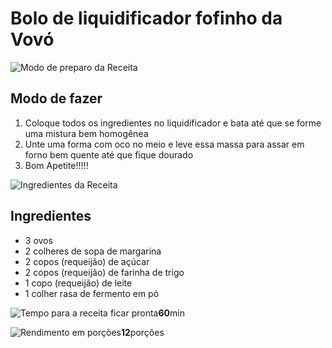 # Bolo de liquidificador fofinho da Vovó

![Modo de preparo da Receita](https://www.receitadevovo.com.br/_next/static/images/bolw-875ec87de93d8f57c004252752d1bb22.svg)

## Modo de fazer

1.  Coloque todos os ingredientes no liquidificador e bata até que se forme uma mistura bem homogênea
2.  Unte uma forma com oco no meio e leve essa massa para assar em forno bem quente até que fique dourado
3.  Bom Apetite!!!!!







![Ingredientes da Receita](https://www.receitadevovo.com.br/_next/static/images/cup-e1dfbbf48f926d003a515e91e60488b7.svg)

## Ingredientes

- 3 ovos
- 2 colheres de sopa de margarina
- 2 copos (requeijão) de açúcar
- 2 copos (requeijão) de farinha de trigo
- 1 copo (requeijão) de leite
- 1 colher rasa de fermento em pó

![Tempo para a receita ficar pronta](https://www.receitadevovo.com.br/_next/static/images/clock-82cf2ba49545ffe4d93720a9566e9495.svg)**60**min

![Rendimento em porções](https://www.receitadevovo.com.br/_next/static/images/plate-3a345e4b7fc61dd3fa107d6d61e7b749.svg)**12**porções